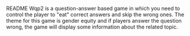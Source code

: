 README
Wqp2 is a question-answer based game in which you need to control the player to "eat" correct answers and skip the wrong ones.
The theme for this game is gender equity and if players answer the question wrong, the game will display some information about the related topic.
